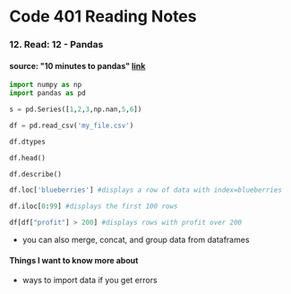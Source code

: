 # Code 401 Reading Notes 
### 12. Read: 12 - Pandas

####  source: "10 minutes to pandas" [link](https://pandas.pydata.org/pandas-docs/stable/user_guide/10min.html)
  
```python 
import numpy as np 
import pandas as pd 

s = pd.Series([1,2,3,np.nan,5,6])

df = pd.read_csv('my_file.csv')

df.dtypes 

df.head()

df.describe()

df.loc['blueberries'] #displays a row of data with index=blueberries

df.iloc[0:99] #displays the first 100 rows 

df[df["profit"] > 200] #displays rows with profit over 200 

```

- you can also merge, concat, and group data from dataframes


#### Things I want to know more about 
- ways to import data if you get errors 